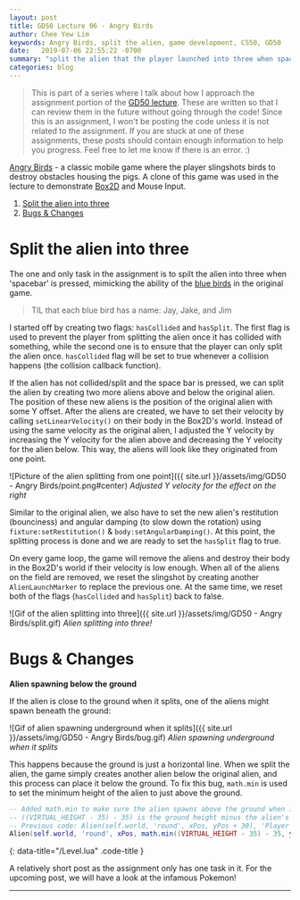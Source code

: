 ```yaml
---
layout: post
title: GD50 Lecture 06 - Angry Birds
author: Chee Yew Lim
keywords: Angry Birds, split the alien, game development, CS50, GD50 
date:   2019-07-06 22:55:22 -0700
summary: "split the alien that the player launched into three when spacebar is pressed"
categories: blog
---
```


> This is part of a series where I talk about how I approach the assignment portion of the [GD50 lecture][online-course]. These are written so that I can review them in the future without going through the code! Since this is an assignment, I won't be posting the code unless it is not related to the assignment. If you are stuck at one of these assignments, these posts should contain enough information to help you progress. Feel free to let me know if there is an error. :)

[Angry Birds][AngryBirds] - a classic mobile game where the player slingshots birds to destroy obstacles housing the pigs. A clone of this game was used in the lecture to demonstrate [Box2D][box2d] and Mouse Input.

1. [Split the alien into three](#split-the-alien-into-three)
2. [Bugs & Changes](#bugs--changes)

# Split the alien into three

The one and only task in the assignment is to spilt the alien into three when 'spacebar' is pressed, mimicking the ability of the [blue birds][blue] in the original game.

> TIL that each blue bird has a name: Jay, Jake, and Jim

I started off by creating two flags: `hasCollided` and `hasSplit`. The first flag is used to prevent the player from splitting the alien once it has collided with something, while the second one is to ensure that the player can only split the alien once. `hasCollided` flag will be set to true whenever a collision happens (the collision callback function).

If the alien has not collided/split and the space bar is pressed, we can split the alien by creating two more aliens above and below the original alien. The position of these new aliens is the position of the original alien with some Y offset. After the aliens are created, we have to set their velocity by calling `setLinearVelocity()` on their body in the Box2D's world. Instead of using the same velocity as the original alien, I adjusted the Y velocity by increasing the Y velocity for the alien above and decreasing the Y velocity for the alien below. This way, the aliens will look like they originated from one point.  

![Picture of the alien splitting from one point]({{ site.url }}/assets/img/GD50 - Angry Birds/point.png#center)
*Adjusted Y velocity for the effect on the right*

Similar to the original alien, we also have to set the new alien's restitution (bounciness) and angular damping (to slow down the rotation) using `fixture:setRestitution()` & `body:setAngularDamping()`. At this point, the splitting process is done and we are ready to set the `hasSplit` flag to true.

On every game loop, the game will remove the aliens and destroy their body in the Box2D's world if their velocity is low enough. When all of the aliens on the field are removed, we reset the slingshot by creating another `AlienLaunchMarker` to replace the previous one. At the same time, we reset both of the flags (`hasCollided` and `hasSplit`) back to false.

![Gif of the alien splitting into three]({{ site.url }}/assets/img/GD50 - Angry Birds/split.gif)
*Alien splitting into three!*

# Bugs & Changes

**Alien spawning below the ground**

If the alien is close to the ground when it splits, one of the aliens might spawn beneath the ground:

![Gif of alien spawning underground when it splits]({{ site.url }}/assets/img/GD50 - Angry Birds/bug.gif)
*Alien spawning underground when it splits*

This happens because the ground is just a horizontal line. When we split the alien, the game simply creates another alien below the original alien, and this process can place it below the ground. To fix this bug, `math.min` is used to set the minimum height of the alien to just above the ground.

```lua
-- Added math.min to make sure the alien spawns above the ground when it splits
-- ((VIRTUAL_HEIGHT - 35) - 35) is the ground height minus the alien's height
-- Previous code: Alien(self.world, 'round', xPos, yPos + 30), 'Player')
Alien(self.world, 'round', xPos, math.min((VIRTUAL_HEIGHT - 35) - 35, yPos + 30), 'Player')
```
{: data-title="/Level.lua" .code-title }

A relatively short post as the assignment only has one task in it. For the upcoming post, we will have a look at the infamous Pokemon!

---

[AngryBirds]: https://en.wikipedia.org/wiki/Angry_Birds
[box2d]: https://en.wikipedia.org/wiki/Box2D
[blue]: https://angrybirds.fandom.com/wiki/Jay,_Jake,_and_Jim
[online-course]: https://courses.edx.org/courses/course-v1:HarvardX+CS50G+Games/course/
